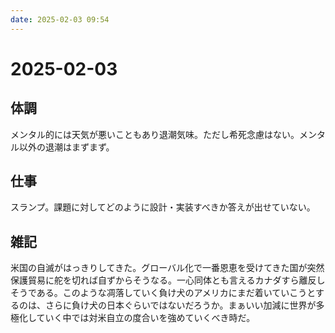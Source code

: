 ```yaml
---
date: 2025-02-03 09:54
---
```


# 2025-02-03

## 体調

メンタル的には天気が悪いこともあり退潮気味。ただし希死念慮はない。メンタル以外の退潮はまずまず。

## 仕事

スランプ。課題に対してどのように設計・実装すべきか答えが出せていない。

## 雑記

米国の自滅がはっきりしてきた。グローバル化で一番恩恵を受けてきた国が突然保護貿易に舵を切れば自ずからそうなる。一心同体とも言えるカナダすら離反しそうである。このような凋落していく負け犬のアメリカにまだ着いていこうとするのは、さらに負け犬の日本ぐらいではないだろうか。まぁいい加減に世界が多極化していく中では対米自立の度合いを強めていくべき時だ。
